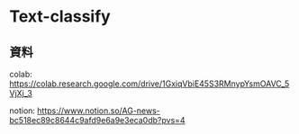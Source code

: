 # Text-classify
## 資料
colab: https://colab.research.google.com/drive/1GxiqVbiE45S3RMnypYsmOAVC_5VjXj_3

notion: 
https://www.notion.so/AG-news-bc518ec89c8644c9afd9e6a9e3eca0db?pvs=4
